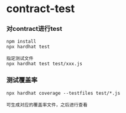# contract-test
### 对contract进行test
```
npm install
npx hardhat test

指定测试文件
npx hardhat test test/xxx.js
```

### 测试覆盖率
```
npx hardhat coverage --testfiles test/*.js

可生成对应的覆盖率文件，之后进行查看
```